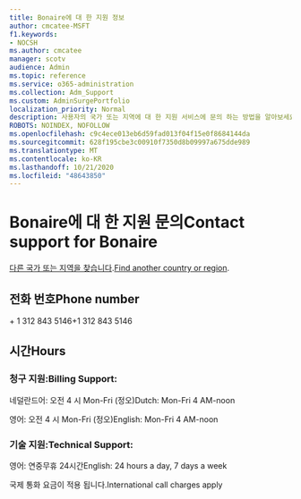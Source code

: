 ```yaml
---
title: Bonaire에 대 한 지원 정보
author: cmcatee-MSFT
f1.keywords:
- NOCSH
ms.author: cmcatee
manager: scotv
audience: Admin
ms.topic: reference
ms.service: o365-administration
ms.collection: Adm_Support
ms.custom: AdminSurgePortfolio
localization_priority: Normal
description: 사용자의 국가 또는 지역에 대 한 지원 서비스에 문의 하는 방법을 알아보세요.
ROBOTS: NOINDEX, NOFOLLOW
ms.openlocfilehash: c9c4ece013eb6d59fad013f04f15e0f8684144da
ms.sourcegitcommit: 628f195cbe3c00910f7350d8b09997a675dde989
ms.translationtype: MT
ms.contentlocale: ko-KR
ms.lasthandoff: 10/21/2020
ms.locfileid: "48643850"
---
```

# <a name="contact-support-for-bonaire"></a><span data-ttu-id="cbbd6-103">Bonaire에 대 한 지원 문의</span><span class="sxs-lookup"><span data-stu-id="cbbd6-103">Contact support for Bonaire</span></span>

<span data-ttu-id="cbbd6-104">[다른 국가 또는 지역을 찾습니다](../contact-support-for-business-products.md).</span><span class="sxs-lookup"><span data-stu-id="cbbd6-104">[Find another country or region](../contact-support-for-business-products.md).</span></span>

## <a name="phone-number"></a><span data-ttu-id="cbbd6-105">전화 번호</span><span class="sxs-lookup"><span data-stu-id="cbbd6-105">Phone number</span></span>
<span data-ttu-id="cbbd6-106">+ 1 312 843 5146</span><span class="sxs-lookup"><span data-stu-id="cbbd6-106">+1 312 843 5146</span></span>

## <a name="hours"></a><span data-ttu-id="cbbd6-107">시간</span><span class="sxs-lookup"><span data-stu-id="cbbd6-107">Hours</span></span>
### <a name="billing-support"></a><span data-ttu-id="cbbd6-108">청구 지원:</span><span class="sxs-lookup"><span data-stu-id="cbbd6-108">Billing Support:</span></span>

<span data-ttu-id="cbbd6-109">네덜란드어: 오전 4 시 Mon-Fri (정오)</span><span class="sxs-lookup"><span data-stu-id="cbbd6-109">Dutch: Mon-Fri 4 AM-noon</span></span>

<span data-ttu-id="cbbd6-110">영어: 오전 4 시 Mon-Fri (정오)</span><span class="sxs-lookup"><span data-stu-id="cbbd6-110">English: Mon-Fri 4 AM-noon</span></span>

### <a name="technical-support"></a><span data-ttu-id="cbbd6-111">기술 지원:</span><span class="sxs-lookup"><span data-stu-id="cbbd6-111">Technical Support:</span></span>

<span data-ttu-id="cbbd6-112">영어: 연중무휴 24시간</span><span class="sxs-lookup"><span data-stu-id="cbbd6-112">English: 24 hours a day, 7 days a week</span></span>

<span data-ttu-id="cbbd6-113">국제 통화 요금이 적용 됩니다.</span><span class="sxs-lookup"><span data-stu-id="cbbd6-113">International call charges apply</span></span>
